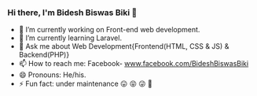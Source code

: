 ### Hi there, I'm Bidesh Biswas Biki 👋

- 🔭 I’m currently working on Front-end web development.
- 🌱 I’m currently learning Laravel.
- 💬 Ask me about Web Development{Frontend(HTML, CSS & JS) & Backend(PHP)}
- 📫 How to reach me: Facebook- www.facebook.com/BideshBiswasBiki
- 😄 Pronouns: He/his.
- ⚡ Fun fact: under maintenance 😛 😝 😜 🤪

